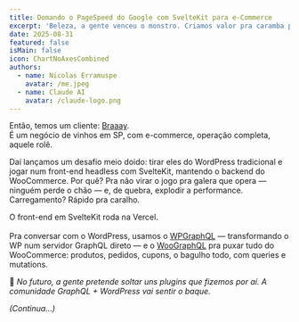 ```yaml
---
title: Domando o PageSpeed do Google com SvelteKit para e-Commerce
excerpt: 'Beleza, a gente venceu o monstro. Criamos valor pra caramba pro nosso cliente. O e-commerce deles agora é um troço lindo, rápido pra caralho, passa nos testes do PageSpeed do Google com sobra — e deixa no chinelo qualquer concorrente de orçamento farto. Dá uma olhada nisso!'
date: 2025-08-31
featured: false
isMain: false
icon: ChartNoAxesCombined
authors:
  - name: Nicolas Erramuspe
    avatar: /me.jpeg
  - name: Claude AI
    avatar: /claude-logo.png
---
```


Então, temos um cliente: [Braaay](http://braaay.com).  
É um negócio de vinhos em SP, com e-commerce, operação completa, aquele rolê.

Daí lançamos um desafio meio doido: tirar eles do WordPress tradicional e jogar num front-end headless com SvelteKit, mantendo o backend do WooCommerce. Por quê? Pra não virar o jogo pra galera que opera — ninguém perde o chão — e, de quebra, explodir a performance. Carregamento? Rápido pra caralho.

O front-end em SvelteKit roda na Vercel.  
<br />
Pra conversar com o WordPress, usamos o [WPGraphQL](https://www.wpgraphql.com/) — transformando o WP num servidor GraphQL direto — e o [WooGraphQL](https://woographql.com/) pra puxar tudo do WooCommerce: produtos, pedidos, cupons, o bagulho todo, com queries e mutations.

👋 _No futuro, a gente pretende soltar uns plugins que fizemos por aí. A comunidade GraphQL + WordPress vai sentir o baque._

_(Continua...)_

